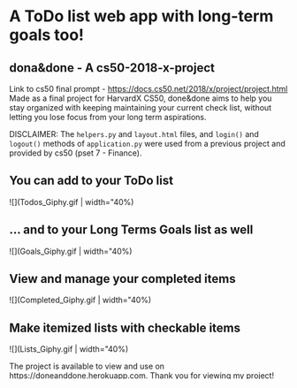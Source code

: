 # A ToDo list web app with long-term goals too!

## dona&done - A cs50-2018-x-project

Link to cs50 final prompt - https://docs.cs50.net/2018/x/project/project.html
Made as a final project for HarvardX CS50, done&done aims to help you stay organized with keeping maintaining your current check list, without letting you lose focus from your long term aspirations. 

DISCLAIMER: The `helpers.py` and `layout.html` files, and `login()` and `logout()` methods of `application.py` were used from a previous project and provided by cs50 (pset 7 - Finance).

## You can add to your ToDo list
![](Todos_Giphy.gif | width="40%)

## ... and to your Long Terms Goals list as well
![](Goals_Giphy.gif | width="40%)

## View and manage your completed items
![](Completed_Giphy.gif | width="40%)

## Make itemized lists with checkable items
![](Lists_Giphy.gif | width="40%)

The project is available to view and use on https://doneanddone.herokuapp.com.
Thank you for viewing my project!
